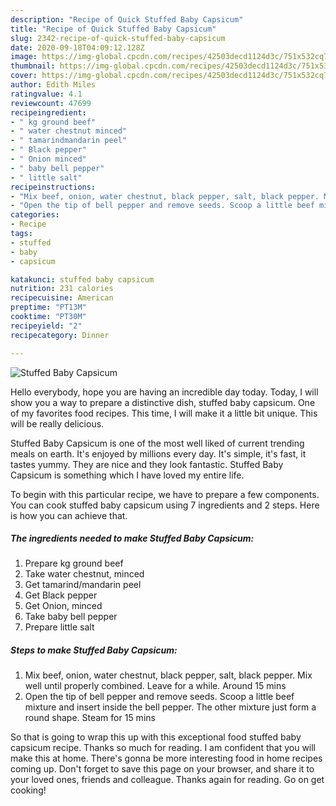 ```yaml
---
description: "Recipe of Quick Stuffed Baby Capsicum"
title: "Recipe of Quick Stuffed Baby Capsicum"
slug: 2342-recipe-of-quick-stuffed-baby-capsicum
date: 2020-09-18T04:09:12.128Z
image: https://img-global.cpcdn.com/recipes/42503decd1124d3c/751x532cq70/stuffed-baby-capsicum-recipe-main-photo.jpg
thumbnail: https://img-global.cpcdn.com/recipes/42503decd1124d3c/751x532cq70/stuffed-baby-capsicum-recipe-main-photo.jpg
cover: https://img-global.cpcdn.com/recipes/42503decd1124d3c/751x532cq70/stuffed-baby-capsicum-recipe-main-photo.jpg
author: Edith Miles
ratingvalue: 4.1
reviewcount: 47699
recipeingredient:
- " kg ground beef"
- " water chestnut minced"
- " tamarindmandarin peel"
- " Black pepper"
- " Onion minced"
- " baby bell pepper"
- " little salt"
recipeinstructions:
- "Mix beef, onion, water chestnut, black pepper, salt, black pepper. Mix well until properly combined. Leave for a while. Around 15 mins"
- "Open the tip of bell pepper and remove seeds. Scoop a little beef mixture and insert inside the bell pepper. The other mixture just form a round shape. Steam for 15 mins"
categories:
- Recipe
tags:
- stuffed
- baby
- capsicum

katakunci: stuffed baby capsicum 
nutrition: 231 calories
recipecuisine: American
preptime: "PT13M"
cooktime: "PT30M"
recipeyield: "2"
recipecategory: Dinner

---
```



![Stuffed Baby Capsicum](https://img-global.cpcdn.com/recipes/42503decd1124d3c/751x532cq70/stuffed-baby-capsicum-recipe-main-photo.jpg)

Hello everybody, hope you are having an incredible day today. Today, I will show you a way to prepare a distinctive dish, stuffed baby capsicum. One of my favorites food recipes. This time, I will make it a little bit unique. This will be really delicious.

Stuffed Baby Capsicum is one of the most well liked of current trending meals on earth. It's enjoyed by millions every day. It's simple, it's fast, it tastes yummy. They are nice and they look fantastic. Stuffed Baby Capsicum is something which I have loved my entire life.




To begin with this particular recipe, we have to prepare a few components. You can cook stuffed baby capsicum using 7 ingredients and 2 steps. Here is how you can achieve that.

<!--inarticleads1-->

##### The ingredients needed to make Stuffed Baby Capsicum:

1. Prepare  kg ground beef
1. Take  water chestnut, minced
1. Get  tamarind/mandarin peel
1. Get  Black pepper
1. Get  Onion, minced
1. Take  baby bell pepper
1. Prepare  little salt




<!--inarticleads2-->

##### Steps to make Stuffed Baby Capsicum:

1. Mix beef, onion, water chestnut, black pepper, salt, black pepper. Mix well until properly combined. Leave for a while. Around 15 mins
1. Open the tip of bell pepper and remove seeds. Scoop a little beef mixture and insert inside the bell pepper. The other mixture just form a round shape. Steam for 15 mins




So that is going to wrap this up with this exceptional food stuffed baby capsicum recipe. Thanks so much for reading. I am confident that you will make this at home. There's gonna be more interesting food in home recipes coming up. Don't forget to save this page on your browser, and share it to your loved ones, friends and colleague. Thanks again for reading. Go on get cooking!
